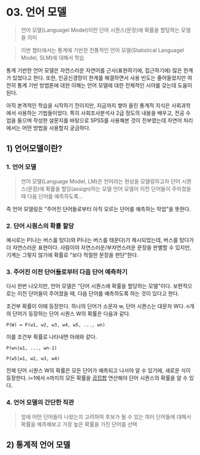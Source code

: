 # 03. 언어 모델
> 언어 모델(Languagel Model)이란 단어 시퀀스(문장)에 확률을 할당하는 모델을 의미

> 이번 챕터에서는 통계에 기반한 전통적인 언어 모델(Statistical Languagel Model, SLM)에 대해서 학습

통계 기반한 언어 모델은 자연스러운 자연어를 근사(표현하기에, 접근하기에) 많은 한계가 있었다고 한다.
또한, 인공신경망이 한계를 해결하면서 사용 빈도는 줄어들었지만 여전히 통계 기반 방법론에 대한 이해는
언어 모델에 대한 전체적인 시야를 갖는데 도움이 된다.

아직 본격적인 학습을 시작하기 전이지만, 지금까지 쌓아 올린 통계적 지식은 사회과학에서 사용하는 기법들이었다.
특히 사회조사분석사 2급 정도의 내용을 배우고, 전공 수업을 들으며 작성한 설문지를 바탕으로 SPSS를 사용해본 것이 전부였는데 자연어 처리에서는 어떤 방법을 사용할지 궁금하다.

## 1) 언어모델이란?
### 1. 언어 모델
> 언어 모델(Language Model, LM)은 언어라는 현상을 모델링하고자 단어 시퀀스(문장)에 확률을 할당(assign)하는 모델
> 언어 모델이 이전 단어들이 주어졌을 때 다음 단어를 예측하도록...

즉 언어 모델링은 "주어진 단어들로부터 아직 모르는 단어를 예측하는 작업"을 뜻한다.

### 2. 단어 시퀀스의 확률 할당
예시로는 P(나는 버스를 탔다)와 P(나는 버스를 태운다)가 제시되었는데, 버스를 탔다가 더 자연스러운 표현이다.
사람이야 자연스러운/부자연스러운 문장을 판별할 수 있지만, 기계는 그렇지 않기에 확률로 "보다 적절한 문장을 판단"한다.

### 3. 주어진 이전 단어들로부터 다음 단어 예측하기
다시 한번 나오지만, 언어 모델은 "단어 시퀀스에 확률을 할당하는 모델"이다.
보편적으로는 이전 단어들이 주어졌을 때, 다음 단어를 예측하도록 하는 것이 있다고 한다.

조건부 확률이 이때 등장한다. 하나의 단어가 소문자 w, 단어 시퀀스는 대문자 W다. n개의 단어가 등장하는 단어 시퀀스 W의 확률은 다음과 같다.

``P(W) = P(w1, w2, w3, w4, w5, ..., wn)``

이를 조건부 확률로 나타내면 아래와 같다.

``P(wn|w1, ..., wn-1)``

``P(w5|w1, w2, w3, w4)``

전체 단어 시퀀스 W의 확률은 모든 단어가 예측되고 나서야 알 수 있기에, 새로운 식이 등장한다.
i=1에서 n까지의 모든 확률을 [곱집합](https://ko.wikipedia.org/wiki/%EA%B3%B1%EC%A7%91%ED%95%A9) 연산해야 단어 시퀀스의 확률을 알 수 있다.

### 4. 언어 모델의 간단한 직관
> 앞에 어떤 단어들이 나왔는지 고려하여 후보가 될 수 있는 여러 단어들에 대해서 확률을 예측해보고 가장 높은 확률을 가진 단어를 선택

## 2) 통계적 언어 모델
